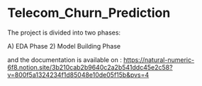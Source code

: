 # Telecom_Churn_Prediction
The project is divided into two phases:

A) EDA Phase
2) Model Building Phase

and the documentation is available on : https://natural-numeric-6f8.notion.site/3b210cab2b9640c2a2b541ddc45e2c58?v=800f5a1324234f1d85048e10de05f15b&pvs=4
